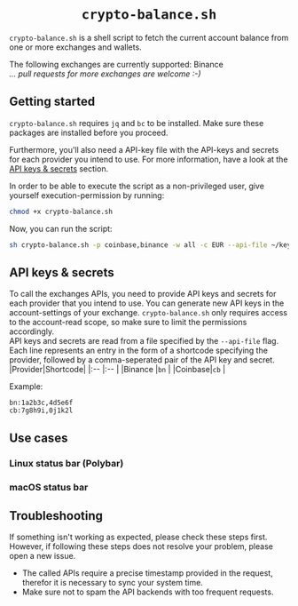 <div align="center">
    <h1><code>crypto-balance.sh</code></h1>
</div>

`crypto-balance.sh` is a shell script to fetch the current account balance from one or more exchanges and wallets.

The following exchanges are currently supported: Binance\
*... pull requests for more exchanges are welcome :-)*

## Getting started
`crypto-balance.sh` requires `jq` and `bc` to be installed. Make sure these packages are installed before you proceed.

Furthermore, you'll also need a API-key file with the API-keys and secrets for each provider you intend to use. For more information, have a look at the [API keys & secrets](api-keys-and-secrets) section. 

In order to be able to execute the script as a non-privileged user, give yourself execution-permission by running:
```bash
chmod +x crypto-balance.sh
```
Now, you can run the script:
```bash
sh crypto-balance.sh -p coinbase,binance -w all -c EUR --api-file ~/keys.txt
```

## API keys & secrets
To call the exchanges APIs, you need to provide API keys and secrets for each provider that you intend to use. You can generate new API keys in the account-settings of your exchange. `crypto-balance.sh` only requires access to the account-read scope, so make sure to limit the permissions accordingly.\
API keys and secrets are read from a file specified by the `--api-file` flag. Each line represents an entry in the form of a shortcode specifying the provider, followed by a comma-seperated pair of the API key and secret.
|Provider|Shortcode|
|:--     |:--      |
|Binance |`bn`     |
|Coinbase|`cb`     |

Example:
```
bn:1a2b3c,4d5e6f
cb:7g8h9i,0j1k2l
```

## Use cases
### Linux status bar (Polybar)
### macOS status bar

## Troubleshooting
If something isn't working as expected, please check these steps first. However, if following these steps does not resolve your problem, please open a new issue.
- The called APIs require a precise timestamp provided in the request, therefor it is necessary to sync your system time.
- Make sure not to spam the API backends with too frequent requests.